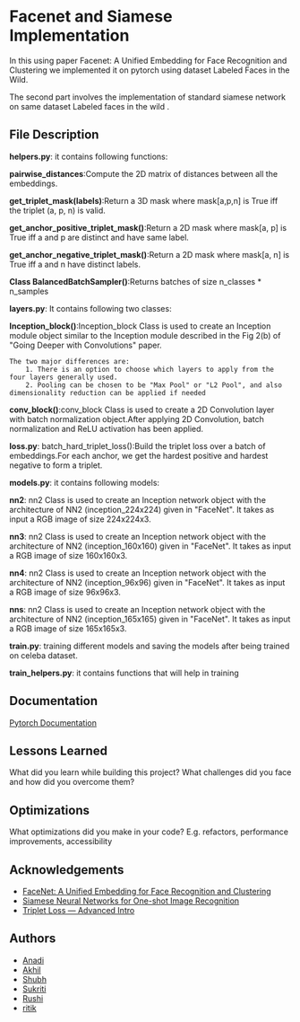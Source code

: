 
# Facenet and Siamese Implementation

In this using paper Facenet: A Unified Embedding for Face Recognition and Clustering we implemented it on pytorch using dataset Labeled Faces in the Wild.

The second part involves the implementation of standard siamese network on same dataset Labeled faces in the wild .



## File Description
**helpers.py**: it contains following functions:

 **pairwise_distances**:Compute the 2D matrix of distances between all the embeddings.

**get_triplet_mask(labels)**:Return a 3D mask where mask[a,p,n] is True iff the triplet (a, p, n) is valid.

**get_anchor_positive_triplet_mask()**:Return a 2D mask where mask[a, p] is True iff a and p are distinct and have same label.

**get_anchor_negative_triplet_mask()**:Return a 2D mask where mask[a, n] is True iff a and n have distinct labels.

**Class BalancedBatchSampler()**:Returns batches of size n_classes * n_samples

**layers.py**: It contains following two classes:

**Inception_block()**:Inception_block Class is used to create an Inception module object similar to the Inception module described in the Fig 2(b) of "Going Deeper with Convolutions" paper.
        
    The two major differences are:
        1. There is an option to choose which layers to apply from the four layers generally used.
        2. Pooling can be chosen to be "Max Pool" or "L2 Pool", and also dimensionality reduction can be applied if needed

**conv_block()**:conv_block Class is used to create a 2D Convolution layer with batch normalization object.After applying 2D Convolution, batch normalization and ReLU activation has been applied.

**loss.py**:
batch_hard_triplet_loss():Build the triplet loss over a batch of embeddings.For each anchor, we get the hardest positive and hardest negative to form a triplet.

**models.py**: it contains following models:

**nn2**: nn2 Class is used to create an Inception network object with the architecture of NN2 (inception_224x224) given in "FaceNet". It takes as input a RGB image of size 224x224x3.

**nn3**: nn2 Class is used to create an Inception network object with the architecture of NN2 (inception_160x160) given in "FaceNet". It takes as input a RGB image of size 160x160x3.

**nn4**: nn2 Class is used to create an Inception network object with the architecture of NN2 (inception_96x96) given in "FaceNet". It takes as input a RGB image of size 96x96x3.

**nns**: nn2 Class is used to create an Inception network object with the architecture of NN2 (inception_165x165) given in "FaceNet". It takes as input a RGB image of size 165x165x3.

**train.py**: training different models and saving the models after being trained on celeba dataset.

**train_helpers.py**: it contains functions that will help in training







## Documentation

[Pytorch Documentation](https://pytorch.org/docs/stable/index.html)


## Lessons Learned

What did you learn while building this project? What challenges did you face and how did you overcome them?


## Optimizations

What optimizations did you make in your code? E.g. refactors, performance improvements, accessibility


## Acknowledgements

 - [FaceNet: A Unified Embedding for Face Recognition and Clustering](https://arxiv.org/abs/1503.03832)
 - [Siamese Neural Networks for One-shot Image Recognition](https://www.cs.cmu.edu/~rsalakhu/papers/oneshot1.pdf)
 - [Triplet Loss — Advanced Intro](https://towardsdatascience.com/triplet-loss-advanced-intro-49a07b7d8905#:%7E:text=This%20is%20due%20to%20the,pairs%20are%20at%20that%20moment)


## Authors

- [Anadi](https://github.com/Anadigoyal)
- [Akhil](https://github.com/Akhil-blanc)
- [Shubh](https://github.com/Shubh-Goyal-07)
- [Sukriti](https://github.com/s-goyal23)
- [Rushi](https://github.com/shahrushi2003)
- [ritik](https://github.com/testgithubtiwari)







